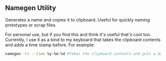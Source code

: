 ## Namegen Utility

Generates a name and copies it to clipboard. Useful for quickly naming prototypes or scrap files.

For personal use, but if you find this and think it's useful that's cool too. Currently, I use it as a 
bind to my keyboard that takes the clipboard contents and adds a time stamp before. For example:

```sh
namegen -Cc --time %y-%m-%d #Takes the clipboard contents and puts a date timestamp in front. Useful for file archiving.
```
